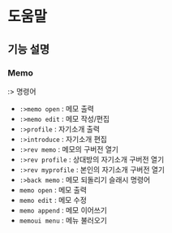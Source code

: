 # 도움말
## 기능 설명
### Memo
:> 명령어
* `:>memo open` : 메모 출력
* `:>memo edit` : 메모 작성/편집
* `:>profile` : 자기소개 출력
* `:>introduce` : 자기소개 편집
* `:>rev memo` : 메모의 구버전 열기
* `:>rev profile` : 상대방의 자기소개 구버전 열기
* `:>rev myprofile` : 본인의 자기소개 구버전 열기
* `:>back memo` : 메모 되돌리기
슬래시 명령어
* `memo open` : 메모 출력
* `memo edit` : 메모 수정
* `memo append` : 메모 이어쓰기
* `memoui menu` : 메뉴 불러오기